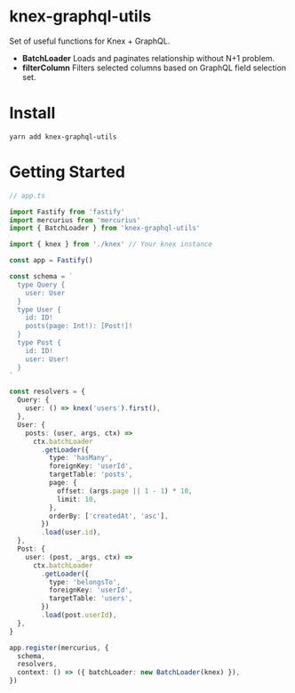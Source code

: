 # knex-graphql-utils

Set of useful functions for Knex + GraphQL.

- **BatchLoader** Loads and paginates relationship without N+1 problem.
- **filterColumn** Filters selected columns based on GraphQL field selection set.

# Install

```
yarn add knex-graphql-utils
```

# Getting Started

```typescript
// app.ts

import Fastify from 'fastify'
import mercurius from 'mercurius'
import { BatchLoader } from 'knex-graphql-utils'

import { knex } from './knex' // Your knex instance

const app = Fastify()

const schema = `
  type Query {
    user: User
  }
  type User {
    id: ID!
    posts(page: Int!): [Post!]!
  }
  type Post {
    id: ID!
    user: User!
  }
`

const resolvers = {
  Query: {
    user: () => knex('users').first(),
  },
  User: {
    posts: (user, args, ctx) =>
      ctx.batchLoader
        .getLoader({
          type: 'hasMany',
          foreignKey: 'userId',
          targetTable: 'posts',
          page: {
            offset: (args.page || 1 - 1) * 10,
            limit: 10,
          },
          orderBy: ['createdAt', 'asc'],
        })
        .load(user.id),
  },
  Post: {
    user: (post, _args, ctx) =>
      ctx.batchLoader
        .getLoader({
          type: 'belongsTo',
          foreignKey: 'userId',
          targetTable: 'users',
        })
        .load(post.userId),
  },
}

app.register(mercurius, {
  schema,
  resolvers,
  context: () => ({ batchLoader: new BatchLoader(knex) }),
})
```
